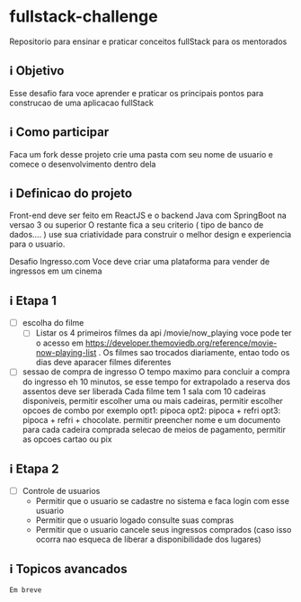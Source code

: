 # fullstack-challenge
Repositorio para ensinar e praticar conceitos fullStack para os mentorados

## :information_source: Objetivo
Esse desafio fara voce aprender e praticar os principais pontos para construcao de uma aplicacao fullStack

## :information_source: Como participar
Faca um fork desse projeto crie uma pasta com seu nome de usuario e comece o desenvolvimento dentro dela

## :information_source: Definicao do projeto
Front-end deve ser feito em ReactJS e o backend Java com SpringBoot na versao 3 ou superior
O restante fica a seu criterio ( tipo de banco de dados.... )
use sua criatividade para construir o melhor design e experiencia para o usuario.

Desafio Ingresso.com
Voce deve criar uma plataforma para vender de ingressos em um cinema

## :information_source: Etapa 1
 
- [ ] escolha do filme
    - [ ] Listar os 4 primeiros filmes da api /movie/now_playing voce pode ter o acesso em https://developer.themoviedb.org/reference/movie-now-playing-list . Os filmes sao trocados diariamente, entao todo os dias deve aparacer filmes diferentes

- [ ] sessao de compra de ingresso
    O tempo maximo para concluir a compra do ingresso eh 10 minutos, se esse tempo for extrapolado a reserva dos assentos deve ser liberada
    Cada filme tem 1 sala com 10 cadeiras disponiveis, permitir escolher uma ou mais cadeiras, permitir escolher opcoes de combo por exemplo
        opt1: pipoca
        opt2: pipoca + refri
        opt3: pipoca + refri + chocolate.
    permitir preencher nome e um documento para cada cadeira comprada
    selecao de meios de pagamento, permitir as opcoes cartao ou pix

## :information_source: Etapa 2
- [ ] Controle de usuarios
    - Permitir que o usuario se cadastre no sistema e faca login com esse usuario
    - Permitir que o usuario logado consulte suas compras 
    - Permitir que o usuario cancele seus ingressos comprados (caso isso ocorra nao esqueca de liberar a disponibilidade dos lugares)

## :information_source: Topicos avancados
    Em breve
